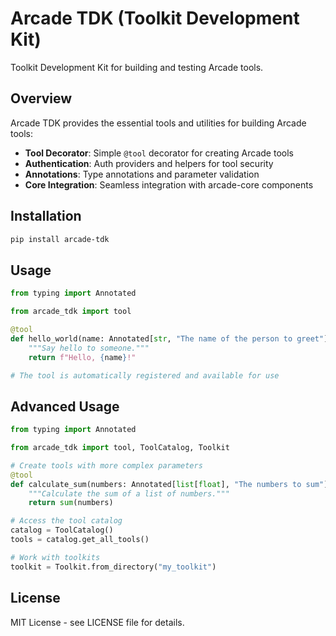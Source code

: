# Arcade TDK (Toolkit Development Kit)

Toolkit Development Kit for building and testing Arcade tools.

## Overview

Arcade TDK provides the essential tools and utilities for building Arcade tools:

- **Tool Decorator**: Simple `@tool` decorator for creating Arcade tools
- **Authentication**: Auth providers and helpers for tool security
- **Annotations**: Type annotations and parameter validation
- **Core Integration**: Seamless integration with arcade-core components

## Installation

```bash
pip install arcade-tdk
```

## Usage

```python
from typing import Annotated

from arcade_tdk import tool

@tool
def hello_world(name: Annotated[str, "The name of the person to greet"]) -> str:
    """Say hello to someone."""
    return f"Hello, {name}!"

# The tool is automatically registered and available for use
```

## Advanced Usage

```python
from typing import Annotated

from arcade_tdk import tool, ToolCatalog, Toolkit

# Create tools with more complex parameters
@tool
def calculate_sum(numbers: Annotated[list[float], "The numbers to sum"]) -> float:
    """Calculate the sum of a list of numbers."""
    return sum(numbers)

# Access the tool catalog
catalog = ToolCatalog()
tools = catalog.get_all_tools()

# Work with toolkits
toolkit = Toolkit.from_directory("my_toolkit")
```

## License

MIT License - see LICENSE file for details.
